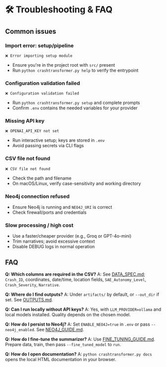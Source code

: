 # 🛠️ Troubleshooting & FAQ

## Common issues

### Import error: setup/pipeline

```text
❌ Error importing setup module
```

- Ensure you're in the project root with `src/` present
- Run `python crashtransformer.py help` to verify the entrypoint

### Configuration validation failed

```text
❌ Configuration validation failed
```

- Run `python crashtransformer.py setup` and complete prompts
- Confirm `.env` contains the needed variables for your provider

### Missing API key

```text
❌ OPENAI_API_KEY not set
```

- Run interactive setup; keys are stored in `.env`
- Avoid passing secrets via CLI flags

### CSV file not found

```text
❌ CSV file not found
```

- Check the path and filename
- On macOS/Linux, verify case-sensitivity and working directory

### Neo4j connection refused

- Ensure Neo4j is running and `NEO4J_URI` is correct
- Check firewall/ports and credentials

### Slow processing / high cost

- Use a faster/cheaper provider (e.g., Groq or GPT-4o-mini)
- Trim narratives; avoid excessive context
- Disable DEBUG logs in normal operation

## FAQ

**Q: Which columns are required in the CSV?**
A: See [DATA_SPEC.md](DATA_SPEC.md); `Crash_ID`, coordinates, date/time, location fields, `SAE_Autonomy_Level`, `Crash_Severity`, `Narrative`.

**Q: Where do I find outputs?**
A: Under `artifacts/` by default, or `--out_dir` if set. See [OUTPUTS.md](OUTPUTS.md).

**Q: Can I run locally without API keys?**
A: Yes, with `LLM_PROVIDER=ollama` and local models installed. Quality depends on the chosen model.

**Q: How do I persist to Neo4j?**
A: Set `ENABLE_NEO4J=true` in `.env` or pass `--neo4j_enabled`. See [NEO4J_GUIDE.md](NEO4J_GUIDE.md).

**Q: How do I fine-tune the summarizer?**
A: Use [FINE_TUNING_GUIDE.md](FINE_TUNING_GUIDE.md). Prepare data, train, then pass `--fine_tuned_model` to `run`.

**Q: How do I open documentation?**
A: `python crashtransformer.py docs` opens the local HTML documentation in your browser.

